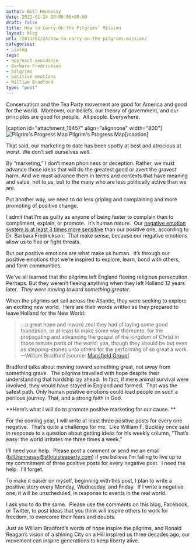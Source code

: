 ```yaml
---
author: Bill Hennessy
date: 2011-01-24 10:00:00+00:00
draft: false
title: How to Carry-On the Pilgrims’ Mission
layout: blog
url: /2011/01/24/how-to-carry-on-the-pilgrims-mission/
categories:
- Living
tags:
- approach avoidance
- Barbara Fredrickson
- pilgrims
- positive emotions
- William Bradford
type: "post"
---
```


Conservatism and the Tea Party movement are good for America and good for the world.  Moreover, our beliefs, our theory of government, and our principles are good for people.  All people. Everywhere.

[caption id="attachment_16457" align="alignnone" width="800"]![Pilgrim's Progress Map](https://hennessysview.com/wp-content/uploads/2011/01/pilgrims-progress-map-web.jpg)
Pilgrim's Progress Map[/caption]

That said, our marketing to date has been spotty at best and atrocious at worst. We don’t sell ourselves well.

By “marketing,” I don’t mean phoniness or deception. Rather, we must advance those ideas that will do the greatest good or avert the gravest harm. And we must advance them in terms and contexts that have meaning and value, not to us, but to the many who are less politically active than we are.

Put another way, we need to do less griping and complaining and more promoting of positive change.

I admit that I’m as guilty as anyone of being faster to complain than to compliment, explain, or promote.  It’s human nature.  Our [negative emotion system is at least 3 times more sensitive](https://www.inacap.cl/tportal/portales/tp247c7bff9a174/uploadImg/File/pappers/PositiveAffectandtheComplexDynamicsofHumanFlourishing.pdf) than our positive one, according to Dr. Barbara Fredrickson.  That make sense, because our negative emotions allow us to flee or fight threats.

But our positive emotions are what make us human.  It’s through our positive emotions that we’re inspired to explore, learn, bond with others, and form communities.

We’ve all learned that the pilgrims left England fleeing religious persecution. Perhaps. But they weren’t fleeing anything when they left Holland 12 years later.  _They were moving toward something greater._

When the pilgrims set sail across the Atlantic, they were seeking to explore an exciting new world.  Here are their words written as they prepared to leave Holland for the New World:



> …a great hope and inward zeal they had of laying some good foundation, or at least to make some way thereunto, for the propagating and advancing the gospel of the kingdom of Christ in those remote parts of the world; yea, though they should be but even as stepping-stones unto others for the performing of so great a work.  --William Bradford [source: [Mansfield Group](https://mansfieldgroup.com/2010/11/22/the-pilgrims-in-their-own-words/)]



Bradford talks about moving toward something great, not away from something grave.  The pilgrims travelled with hope despite their understanding that hardship lay ahead.  In fact, if mere animal survival were involved, they would have stayed in England and formed.  That was the safest path. Only human positive emotions could lead people on such a perilous journey. That, and a strong faith in God.

**Here’s what I will do to promote positive marketing for our cause. **

For the coming year, I will write at least three positive posts for every one negative.  That’s quite a challenge for me.  Like William F. Buckley once said in response to a question about getting ideas for his weekly column, “That’s easy: the world irritates me three times a week.”

I’ll need your help.  Please post a comment or send me an email  ([bill.hennessy@stlouisteaparty.com](mailto:bill.hennessy@stlouisteaparty.com)) if you believe I’m failing to live up to my commitment of three positive posts for every negative post.  I need the help.  I’ll forget.

To make it easier on myself, beginning with this post, I plan to write a positive story every Monday, Wednesday, and Friday.  If I write a negative one, it will be unscheduled, in response to events in the real world.

I ask you to do the same.  Please use the comments on this blog, Facebook, or Twitter, to post ideas that you think will inspire others to work for freedom, to overcome their fears and doubts.

Just as William Bradford’s words of hope inspire the pilgrims, and Ronald Reagan’s vision of a shining City on a Hill inspired us three decades ago, our movement can inspire generations to keep liberty alive.
